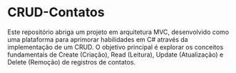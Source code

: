 # CRUD-Contatos
Este repositório abriga um projeto em arquitetura MVC, desenvolvido como uma plataforma para aprimorar habilidades em C# através da implementação de um CRUD. O objetivo principal é explorar os conceitos fundamentais de Create (Criação), Read (Leitura), Update (Atualização) e Delete (Remoção) de registros de contatos.
